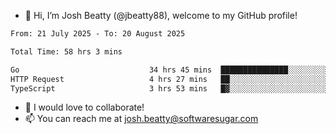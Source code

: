 - 👋 Hi, I’m Josh Beatty (@jbeatty88), welcome to my GitHub profile!

<!--START_SECTION:waka-->

```txt
From: 21 July 2025 - To: 20 August 2025

Total Time: 58 hrs 3 mins

Go                             34 hrs 45 mins  ███████████████░░░░░░░░░░   59.86 %
HTTP Request                   4 hrs 27 mins   ██░░░░░░░░░░░░░░░░░░░░░░░   07.69 %
TypeScript                     3 hrs 53 mins   █▓░░░░░░░░░░░░░░░░░░░░░░░   06.72 %
```

<!--END_SECTION:waka-->

- 💞️ I would love to collaborate!
- 📫 You can reach me at josh.beatty@softwaresugar.com

<!---
jbeatty88/jbeatty88 is a ✨ special ✨ repository because its `README.md` (this file) appears on your GitHub profile.
You can click the Preview link to take a look at your changes.
--->
